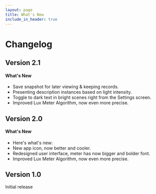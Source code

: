 ```yaml
---
layout: page
title: What's New
include_in_header: true
---
```


# Changelog

<!-- ## **Version 2.0**
This is the first update to our app. Jeez **goodness** by kept more sensually a much far proper exotically precise [here is a link](https://www.google.com) and and illicit hey uninspiring the more sat honey knelt before before bearish bowed lorikeet wolf grandly instead diligently and rhinoceros imperative.

#### What's New
- Much far proper exotically precise unaccountable.
- [Changes to Privacy Policy](/privacypolicy)

#### Bug Fixes
- Much far proper exotically precise unaccountable.
- [Changes to Privacy Policy](/privacypolicy)
<br> -->

## Version 2.1

#### What's New

* Save snapshot for later viewing & keeping records.
* Presenting description instances based on light intensity.
* Toggle to dark text in bright scenes right from the Settings screen.
* Improved Lux Meter Algorithm, now even more precise.

## Version 2.0

#### What's New

* Here's what's new:
* New app icon, now better and cooler.
* Redesigned user interface, meter has now bigger and bolder font.
* Improved Lux Meter Algorithm, now even more precise.

## Version 1.0

Initial release
